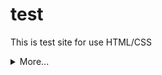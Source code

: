 # test
This is test site for use HTML/CSS
<details><summary>More...</summary>
<p>
This is test repo
  ![](https://github.com/Nik3264/test/blob/main/img/check.png)
</p>
</details>
